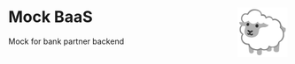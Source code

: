 # Mock BaaS  <img alt="Mock BaaS Logo" src="docs/favicon.svg" height="90" align="right" />

Mock for bank partner backend

